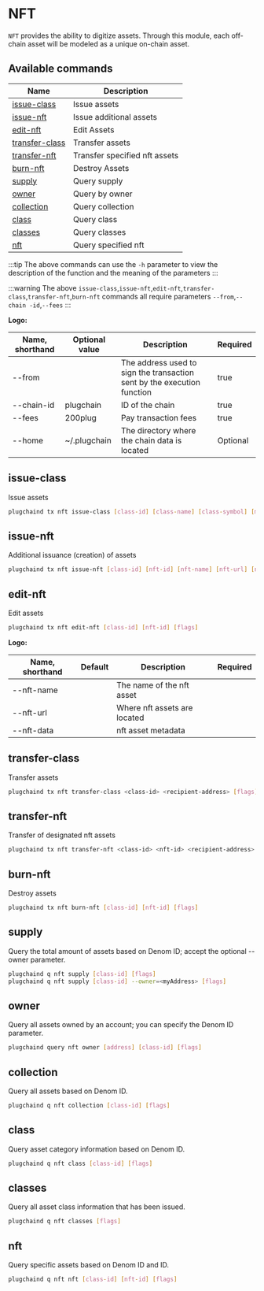 # NFT

`NFT` provides the ability to digitize assets. Through this module, each off-chain asset will be modeled as a unique on-chain asset.

## Available commands

| Name                                     | Description |
| ---------------------------------------- | ----------- |
| [issue-class](#issue-class)              | Issue assets |
| [issue-nft](#issue-nft)                  | Issue additional assets |
| [edit-nft](#edit-nft)                    | Edit Assets |
| [transfer-class](#transfer-class)        | Transfer assets |
| [transfer-nft](#transfer-nft)            | Transfer specified nft assets |
| [burn-nft](#burn-nft)                    | Destroy Assets |
| [supply](#supply)                        | Query supply |
| [owner](#owner)                          | Query by owner |
| [collection](#collection)                | Query collection |
| [class](#class)                          | Query class |
| [classes](#classes)                       | Query classes |
| [nft](#nft)                              | Query specified nft |

:::tip
The above commands can use the `-h` parameter to view the description of the function and the meaning of the parameters
:::

:::warning
The above `issue-class`,`issue-nft`,`edit-nft`,`transfer-class`,`transfer-nft`,`burn-nft` commands all require parameters `--from`,`--chain -id`,`--fees`
:::

**Logo:**

| Name, shorthand | Optional value | Description | Required |
| ----------- | ---- | ------------------ | ---- |
| --from | | The address used to sign the transaction sent by the execution function | true |
| --chain-id | plugchain | ID of the chain | true |
| --fees | 200plug | Pay transaction fees | true |
| --home | ~/.plugchain | The directory where the chain data is located | Optional |


## issue-class

Issue assets

```bash
plugchaind tx nft issue-class [class-id] [class-name] [class-symbol] [mint-restricted] [edit-restricted] [schema-content or path to schema.json] [flags]
```

## issue-nft

Additional issuance (creation) of assets

```bash
plugchaind tx nft issue-nft [class-id] [nft-id] [nft-name] [nft-url] [nft-data] [nft-recipient] [flags]
```


## edit-nft

Edit assets

```bash
plugchaind tx nft edit-nft [class-id] [nft-id] [flags]
```

**Logo:**

| Name, shorthand | Default | Description | Required |
| ---------- | ---- | ------------------ | ---- |
| --nft-name | | The name of the nft asset | |
| --nft-url | | Where nft assets are located | |
| --nft-data | |nft asset metadata | |

## transfer-class

Transfer assets

```bash
plugchaind tx nft transfer-class <class-id> <recipient-address> [flags]
```

## transfer-nft

Transfer of designated nft assets

```bash
plugchaind tx nft transfer-nft <class-id> <nft-id> <recipient-address> [flags]
```

## burn-nft

Destroy assets

```bash
plugchaind tx nft burn-nft [class-id] [nft-id] [flags]
```


## supply

Query the total amount of assets based on Denom ID; accept the optional --owner parameter.


```bash
plugchaind q nft supply [class-id] [flags]
plugchaind q nft supply [class-id] --owner=<myAddress> [flags]
```

## owner

Query all assets owned by an account; you can specify the Denom ID parameter.


```bash
plugchaind query nft owner [address] [class-id] [flags]
```

## collection

Query all assets based on Denom ID.


```bash
plugchaind q nft collection [class-id] [flags]
```

## class

Query asset category information based on Denom ID.


```bash
plugchaind q nft class [class-id] [flags]
```

## classes

Query all asset class information that has been issued.

```bash
plugchaind q nft classes [flags]
```

## nft

Query specific assets based on Denom ID and ID.

```bash
plugchaind q nft nft [class-id] [nft-id] [flags]
```
